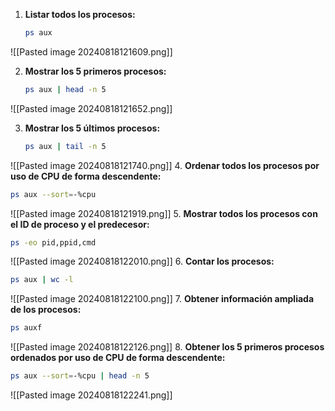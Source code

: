 

1. **Listar todos los procesos:**
   ```bash
   ps aux
   ```
![[Pasted image 20240818121609.png]]

2. **Mostrar los 5 primeros procesos:**
   ```bash
   ps aux | head -n 5
   ```
![[Pasted image 20240818121652.png]]

3. **Mostrar los 5 últimos procesos:**
   ```bash
   ps aux | tail -n 5
   ```
![[Pasted image 20240818121740.png]]
4. **Ordenar todos los procesos por uso de CPU de forma descendente:**
   ```bash
   ps aux --sort=-%cpu
   ```
![[Pasted image 20240818121919.png]]
5. **Mostrar todos los procesos con el ID de proceso y el predecesor:**
   ```bash
   ps -eo pid,ppid,cmd
   ```
![[Pasted image 20240818122010.png]]
6. **Contar los procesos:**
   ```bash
   ps aux | wc -l
   ```
![[Pasted image 20240818122100.png]]
7. **Obtener información ampliada de los procesos:**
   ```bash
   ps auxf
   ```
![[Pasted image 20240818122126.png]]
8. **Obtener los 5 primeros procesos ordenados por uso de CPU de forma descendente:**
   ```bash
   ps aux --sort=-%cpu | head -n 5
   ```

![[Pasted image 20240818122241.png]]